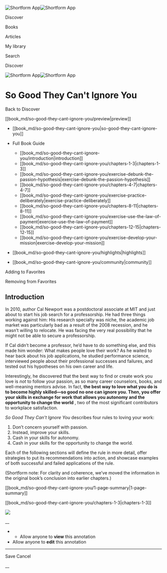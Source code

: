 ![Shortform App](/img/logo.36a2399e.svg)![Shortform App](/img/logo-dark.70c1b072.svg)

Discover

Books

Articles

My library

Search

Discover

![Shortform App](/img/logo.36a2399e.svg)![Shortform App](/img/logo-dark.70c1b072.svg)

# So Good They Can't Ignore You

Back to Discover

[[book_md/so-good-they-cant-ignore-you/preview|preview]]

  * [[book_md/so-good-they-cant-ignore-you|so-good-they-cant-ignore-you]]
  * Full Book Guide

    * [[book_md/so-good-they-cant-ignore-you/introduction|introduction]]
    * [[book_md/so-good-they-cant-ignore-you/chapters-1-3|chapters-1-3]]
    * [[book_md/so-good-they-cant-ignore-you/exercise-debunk-the-passion-hypothesis|exercise-debunk-the-passion-hypothesis]]
    * [[book_md/so-good-they-cant-ignore-you/chapters-4-7|chapters-4-7]]
    * [[book_md/so-good-they-cant-ignore-you/exercise-practice-deliberately|exercise-practice-deliberately]]
    * [[book_md/so-good-they-cant-ignore-you/chapters-8-11|chapters-8-11]]
    * [[book_md/so-good-they-cant-ignore-you/exercise-use-the-law-of-payment|exercise-use-the-law-of-payment]]
    * [[book_md/so-good-they-cant-ignore-you/chapters-12-15|chapters-12-15]]
    * [[book_md/so-good-they-cant-ignore-you/exercise-develop-your-mission|exercise-develop-your-mission]]
  * [[book_md/so-good-they-cant-ignore-you/highlights|highlights]]
  * [[book_md/so-good-they-cant-ignore-you/community|community]]



Adding to Favorites 

Removing from Favorites 

## Introduction

In 2010, author Cal Newport was a postdoctoral associate at MIT and just about to start his job search for a professorship. He had three things working against him: His research specialty was niche, the academic job market was particularly bad as a result of the 2008 recession, and he wasn’t willing to relocate. He was facing the very real possibility that he might not be able to secure a professorship.

If Cal didn’t become a professor, he’d have to do something else, and this made him wonder: What makes people love their work? As he waited to hear back about his job applications, he studied performance science, interviewed people about their professional successes and failures, and tested out his hypotheses on his own career and life.

Interestingly, he discovered that the best way to find or create work you love is _not_ to follow your passion, as so many career counselors, books, and well-meaning mentors advise. In fact, **the best way to love what you do is to become highly skilled—so good no one can ignore you. Then, you offer your skills in exchange for work that allows you autonomy and the opportunity to change the world** , two of the most significant contributors to workplace satisfaction.

_So Good They Can’t Ignore You_ describes four rules to loving your work:

  1. Don’t concern yourself with passion.
  2. Instead, improve your skills.
  3. Cash in your skills for autonomy.
  4. Cash in your skills for the opportunity to change the world.



Each of the following sections will define the rule in more detail, offer strategies to put its recommendations into action, and showcase examples of both successful and failed applications of the rule.

(Shortform note: For clarity and coherence, we’ve moved the information in the original book’s conclusion into earlier chapters.)

[[book_md/so-good-they-cant-ignore-you/1-page-summary|1-page-summary]]

[[book_md/so-good-they-cant-ignore-you/chapters-1-3|chapters-1-3]]

![](https://bat.bing.com/action/0?ti=56018282&Ver=2&mid=8c123ce8-146e-4dbc-96a7-2c2f8d9681eb&sid=f30c5e70639211ee87d33f0876d93783&vid=f30c9700639211eeb3a75d830392c94f&vids=0&msclkid=N&pi=0&lg=en-US&sw=800&sh=600&sc=24&nwd=1&tl=Shortform%20%7C%20Book&p=https%3A%2F%2Fwww.shortform.com%2Fapp%2Fbook%2Fso-good-they-cant-ignore-you%2Fintroduction&r=&lt=362&evt=pageLoad&sv=1&rn=644103)

__

  *   * Allow anyone to **view** this annotation
  * Allow anyone to **edit** this annotation



* * *

Save Cancel

__



